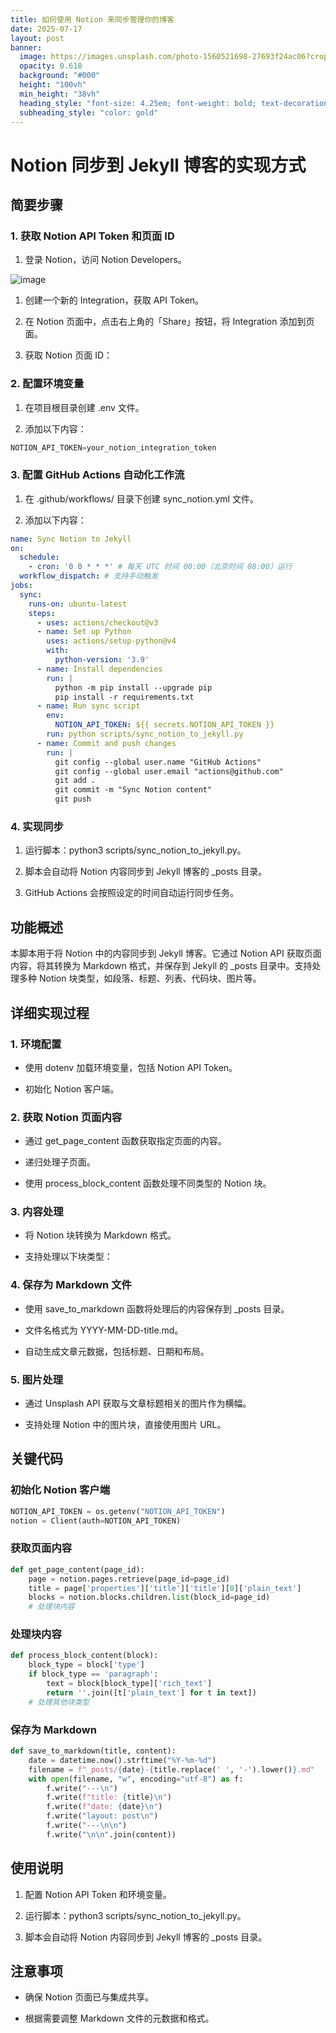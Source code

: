 ```yaml
---
title: 如何使用 Notion 来同步管理你的博客
date: 2025-07-17
layout: post
banner:
  image: https://images.unsplash.com/photo-1560521698-27693f24ac06?crop=entropy&cs=tinysrgb&fit=max&fm=jpg&ixid=M3w2OTIwMzJ8MHwxfHJhbmRvbXx8fHx8fHx8fDE3NTI3MzQwODR8&ixlib=rb-4.1.0&q=80&w=1080
  opacity: 0.618
  background: "#000"
  height: "100vh"
  min_height: "38vh"
  heading_style: "font-size: 4.25em; font-weight: bold; text-decoration: underline"
  subheading_style: "color: gold"
---
```


# Notion 同步到 Jekyll 博客的实现方式

## 简要步骤

### 1. 获取 Notion API Token 和页面 ID

1. 登录 Notion，访问 Notion Developers。

![image](https://prod-files-secure.s3.us-west-2.amazonaws.com/a7a0cc5a-89b9-4cda-8686-1fba0ca52f40/d19c1afe-dea5-4312-9333-786b0ba83054/image.png?X-Amz-Algorithm=AWS4-HMAC-SHA256&X-Amz-Content-Sha256=UNSIGNED-PAYLOAD&X-Amz-Credential=ASIAZI2LB466S6HV426N%2F20250717%2Fus-west-2%2Fs3%2Faws4_request&X-Amz-Date=20250717T063444Z&X-Amz-Expires=3600&X-Amz-Security-Token=IQoJb3JpZ2luX2VjEFYaCXVzLXdlc3QtMiJIMEYCIQDvGkmUbIlJYB0HJHeviUOhVKQ%2BJsijtkgWXT6AzAkF4gIhAOfb1OFY%2BZtyUKnJDZv1s4nF7LyzOBpBI80xw%2B4A2HZUKv8DCG8QABoMNjM3NDIzMTgzODA1Igw7vw%2BVoejGpl3FUSgq3AMQZIeVikWTXqb%2BDd7Xfp2oc6ODVgu3tCKa0eQzVd9sjy5w73eNJ14EwI%2Fna65Zp1a2JRuyaHfIpNJrCA2UUmJcjLhPbbcHpY8C%2BDLxJYc6%2BKX5w6LOmkNCt0aFJS2hOeSgBTyR%2FMmqt60q4bNqb%2FkfvZlGcMzpVmnO25SbLnTpNokRjD6TpHxXq1Jhcq2hPR%2FEbkYtNtluXI81MK1JcK%2FbRaURlmuBBaXOw7kQuUkKIwrjnFCjjnCzE6b2mzybsIerISEGB5fH5DrxP38F8ldVMycMtutTgnRFU1xB1TtUmYr0rq997vVPVqzdXl1SXeLCDBmmDgi9xTFv4J%2BDoiGavxBXKcCahHzuZQd5qMMDwDCxMR7Ccotx3ViwjBNrwglIQF6hmo32GAdEI2CRmx2ohaRK5uj%2FnFUk4YCoGM0vmj6vTmrUB4tTliUPh83nLJ0UinMf8KEf8aUNCi%2F%2FQV%2Fg1YzWFOHMxLGemYM6Rc8yXXSn%2B9THndD73iay0HyhmUU1BbZFc%2BYRIK%2BvNp7H4VJ4SrI7bH5P0mu%2FCb0wgZ%2F0tRupWaN74c4alamMtD1YFGFPqoDVUFtb8S%2BFX4Pzzh%2FxG14tTiSq6L7%2Fbz2jCHQMLYhG2B85V0762qPNaTDrleLDBjqkAY7W4nwbB2eV6ZCvhS7N06uwhmhPQJr4DCFzZn6Xh5C3UDVK6F4ot30c8tTYcHPcs4ROxVge7mDXDoagNKAkTbU5qyffi1DKEAd%2FxJEEO2cK5Ox5c5nFmHis7TfmBqWlGW%2FTwbzeKx1Xar00huDSsN07nHfT%2BhzGdtDrniQudiEok%2Fr7A9XQcKpISTtZuTHzsn19NvUzffKs%2F7hIF4SALrAMAEO9&X-Amz-Signature=c3c691993e7a110b116a181f105345287b87d4f5a46c6041299b2a8886e5f1db&X-Amz-SignedHeaders=host&x-amz-checksum-mode=ENABLED&x-id=GetObject)

1. 创建一个新的 Integration，获取 API Token。

1. 在 Notion 页面中，点击右上角的「Share」按钮，将 Integration 添加到页面。

1. 获取 Notion 页面 ID：


### 2. 配置环境变量

1. 在项目根目录创建 .env 文件。

1. 添加以下内容：

```javascript
NOTION_API_TOKEN=your_notion_integration_token
```

### 3. 配置 GitHub Actions 自动化工作流

1. 在 .github/workflows/ 目录下创建 sync_notion.yml 文件。

1. 添加以下内容：

```yaml
name: Sync Notion to Jekyll
on:
  schedule:
    - cron: '0 0 * * *' # 每天 UTC 时间 00:00（北京时间 08:00）运行
  workflow_dispatch: # 支持手动触发
jobs:
  sync:
    runs-on: ubuntu-latest
    steps:
      - uses: actions/checkout@v3
      - name: Set up Python
        uses: actions/setup-python@v4
        with:
          python-version: '3.9'
      - name: Install dependencies
        run: |
          python -m pip install --upgrade pip
          pip install -r requirements.txt
      - name: Run sync script
        env:
          NOTION_API_TOKEN: ${{ secrets.NOTION_API_TOKEN }}
        run: python scripts/sync_notion_to_jekyll.py
      - name: Commit and push changes
        run: |
          git config --global user.name "GitHub Actions"
          git config --global user.email "actions@github.com"
          git add .
          git commit -m "Sync Notion content"
          git push
```

### 4. 实现同步

1. 运行脚本：python3 scripts/sync_notion_to_jekyll.py。

1. 脚本会自动将 Notion 内容同步到 Jekyll 博客的 _posts 目录。

1. GitHub Actions 会按照设定的时间自动运行同步任务。

## 功能概述

本脚本用于将 Notion 中的内容同步到 Jekyll 博客。它通过 Notion API 获取页面内容，将其转换为 Markdown 格式，并保存到 Jekyll 的 _posts 目录中。支持处理多种 Notion 块类型，如段落、标题、列表、代码块、图片等。

## 详细实现过程

### 1. 环境配置

- 使用 dotenv 加载环境变量，包括 Notion API Token。

- 初始化 Notion 客户端。

### 2. 获取 Notion 页面内容

- 通过 get_page_content 函数获取指定页面的内容。

- 递归处理子页面。

- 使用 process_block_content 函数处理不同类型的 Notion 块。

### 3. 内容处理

- 将 Notion 块转换为 Markdown 格式。

- 支持处理以下块类型：


### 4. 保存为 Markdown 文件

- 使用 save_to_markdown 函数将处理后的内容保存到 _posts 目录。

- 文件名格式为 YYYY-MM-DD-title.md。

- 自动生成文章元数据，包括标题、日期和布局。

### 5. 图片处理

- 通过 Unsplash API 获取与文章标题相关的图片作为横幅。

- 支持处理 Notion 中的图片块，直接使用图片 URL。

## 关键代码

### 初始化 Notion 客户端

```python
NOTION_API_TOKEN = os.getenv("NOTION_API_TOKEN")
notion = Client(auth=NOTION_API_TOKEN)
```

### 获取页面内容

```python
def get_page_content(page_id):
    page = notion.pages.retrieve(page_id=page_id)
    title = page['properties']['title']['title'][0]['plain_text']
    blocks = notion.blocks.children.list(block_id=page_id)
    # 处理块内容
```

### 处理块内容

```python
def process_block_content(block):
    block_type = block['type']
    if block_type == 'paragraph':
        text = block[block_type]['rich_text']
        return ''.join([t['plain_text'] for t in text])
    # 处理其他块类型
```

### 保存为 Markdown

```python
def save_to_markdown(title, content):
    date = datetime.now().strftime("%Y-%m-%d")
    filename = f"_posts/{date}-{title.replace(' ', '-').lower()}.md"
    with open(filename, "w", encoding="utf-8") as f:
        f.write("---\n")
        f.write(f"title: {title}\n")
        f.write(f"date: {date}\n")
        f.write("layout: post\n")
        f.write("---\n\n")
        f.write("\n\n".join(content))
```

## 使用说明

1. 配置 Notion API Token 和环境变量。

1. 运行脚本：python3 scripts/sync_notion_to_jekyll.py。

1. 脚本会自动将 Notion 内容同步到 Jekyll 博客的 _posts 目录。

## 注意事项

- 确保 Notion 页面已与集成共享。

- 根据需要调整 Markdown 文件的元数据和格式。